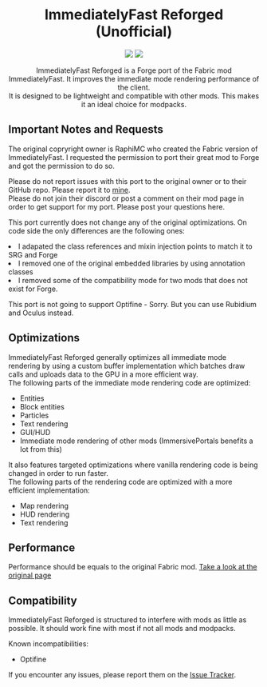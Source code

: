 <div align="center">
  <h1>ImmediatelyFast Reforged (Unofficial)</h1>
  <a ><img src="https://img.shields.io/badge/Mod%20Loader-Forge-red"></a>
  <img src="https://img.shields.io/badge/Enviroment-Client-green">

  <br />
  <p>ImmediatelyFast Reforged is a Forge port of the Fabric mod ImmediatelyFast. It improves the immediate mode rendering performance of the client.
  <br />It is designed to be lightweight and compatible with other mods. This makes it an ideal choice for modpacks.</p>
</div>

## Important Notes and Requests
The original copryright owner is RaphiMC who created the Fabric version of ImmediatelyFast.
I requested the permission to port their great mod to Forge and got the permission to do so.

Please do not report issues with this port to the original owner or to their GitHub repo. Please report it to [mine](https://github.com/CCr4ft3r/ImmediatelyFastReforged/issues).<br>
Please do not join their discord or post a comment on their mod page in order to get support for my port. Please post your questions here.

This port currently does not change any of the original optimizations. On code side the only differences are the following ones:
<li>I adapated the class references and mixin injection points to match it to SRG and Forge</li>
<li>I removed one of the original embedded libraries by using annotation classes</li>
<li>I removed some of the compatibility mode for two mods that does not exist for Forge. </li>

This port is not going to support Optifine - Sorry. But you can use Rubidium and Oculus instead.

## Optimizations

ImmediatelyFast Reforged generally optimizes all immediate mode rendering by using a custom buffer implementation which batches
draw calls and uploads data to the GPU in a more efficient way.  
The following parts of the immediate mode rendering code are optimized:

- Entities
- Block entities
- Particles
- Text rendering
- GUI/HUD
- Immediate mode rendering of other mods (ImmersivePortals benefits a lot from this)

It also features targeted optimizations where vanilla rendering code is being changed in order to run faster.  
The following parts of the rendering code are optimized with a more efficient implementation:

- Map rendering
- HUD rendering
- Text rendering

## Performance

Performance should be equals to the original Fabric mod.
[Take a look at the original page](https://www.curseforge.com/minecraft/mc-mods/immediatelyfast)

## Compatibility

ImmediatelyFast Reforged is structured to interfere with mods as little as possible.
It should work fine with most if not all mods and modpacks.

Known incompatibilities:

- Optifine

If you encounter any issues, please report them on the [Issue Tracker](https://github.com/CCr4ft3r/ImmediatelyFastReforged/issues).